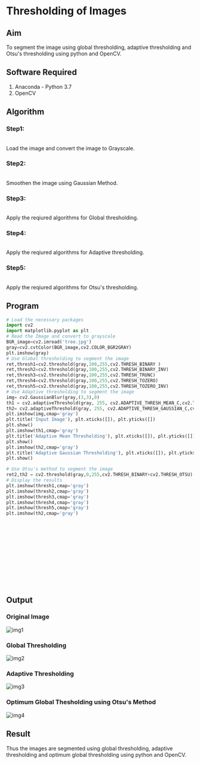 # Thresholding of Images
## Aim
To segment the image using global thresholding, adaptive thresholding and Otsu's thresholding using python and OpenCV.

## Software Required
1. Anaconda - Python 3.7
2. OpenCV

## Algorithm

### Step1:
<br>
Load the image and convert the image to Grayscale.

### Step2:
<br>
Smoothen the image using Gaussian Method.

### Step3:
<br>
Apply the reqiured algorithms for Global thresholding.

### Step4:
<br>
Apply the reqiured algorithms for Adaptive thresholding.

### Step5:
<br>
Apply the reqiured algorithms for Otsu's thresholding.

## Program

```python
# Load the necessary packages
import cv2
import matplotlib.pyplot as plt
# Read the Image and convert to grayscale
BGR_image=cv2.imread('tree.jpg')
gray=cv2.cvtColor(BGR_image,cv2.COLOR_BGR2GRAY)
plt.imshow(gray)
# Use Global thresholding to segment the image
ret,thresh1=cv2.threshold(gray,100,255,cv2.THRESH_BINARY )
ret,thresh2=cv2.threshold(gray,100,255,cv2.THRESH_BINARY_INV)
ret,thresh3=cv2.threshold(gray,100,255,cv2.THRESH_TRUNC)
ret,thresh4=cv2.threshold(gray,100,255,cv2.THRESH_TOZERO)
ret,thresh5=cv2.threshold(gray,100,255,cv2.THRESH_TOZERO_INV)
# Use Adaptive thresholding to segment the image
img= cv2.GaussianBlur(gray,(3,3),0)
th1 = cv2.adaptiveThreshold(gray, 255, cv2.ADAPTIVE_THRESH_MEAN_C,cv2.THRESH_BINARY, 11,2) 
th2= cv2.adaptiveThreshold(gray, 255, cv2.ADAPTIVE_THRESH_GAUSSIAN_C,cv2.THRESH_BINARY, 11,2)
plt.imshow(img,cmap='gray')
plt.title('Input Image'), plt.xticks([]), plt.yticks([])
plt.show()
plt.imshow(th1,cmap='gray')
plt.title('Adaptive Mean Thresholding'), plt.xticks([]), plt.yticks([])
plt.show()
plt.imshow(th2,cmap='gray')
plt.title('Adaptive Gaussian Thresholding'), plt.xticks([]), plt.yticks([])
plt.show()

# Use Otsu's method to segment the image 
ret2,th2 = cv2.threshold(gray,0,255,cv2.THRESH_BINARY+cv2.THRESH_OTSU)
# Display the results
plt.imshow(thresh1,cmap='gray')
plt.imshow(thresh2,cmap='gray')
plt.imshow(thresh3,cmap='gray')
plt.imshow(thresh4,cmap='gray')
plt.imshow(thresh5,cmap='gray')
plt.imshow(th2,cmap='gray')















```
## Output

### Original Image
![img1](https://user-images.githubusercontent.com/96000574/171103277-e00235f2-fab7-4555-bdd0-a5df985c87b7.png)


### Global Thresholding
![img2](https://user-images.githubusercontent.com/96000574/171103298-216579b8-bc33-44fd-a3b7-f9a7358c225a.png)

### Adaptive Thresholding
![img3](https://user-images.githubusercontent.com/96000574/171103342-eac31d85-6f9d-4f00-943c-060fc3d11463.png)

### Optimum Global Thesholding using Otsu's Method
![img4](https://user-images.githubusercontent.com/96000574/171103368-352f4a2d-9934-419f-aa16-bac976ea5d93.png)



## Result
Thus the images are segmented using global thresholding, adaptive thresholding and optimum global thresholding using python and OpenCV.

